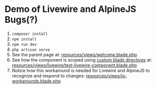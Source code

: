 # Demo of Livewire and AlpineJS Bugs(?)


1. `composer install`
2. `npm install`
3. `npm run dev`
4. `php artisan serve`
5. See the parent page at: [resources/views/welcome.blade.php](resources/views/welcome.blade.php)
6. See how the component is scoped using [custom blade directives](app/Providers/AppServiceProvider.php) at: [resources/views/livewire/test-livewire-component.blade.php](resources/views/livewire/test-livewire-component.blade.php)
7. Notice how this workaround is needed for Livewire and AlpineJS to recognize and respond to changes: [resources/views/js-workarounds.blade.php](resources/views/js-workarounds.blade.php)
